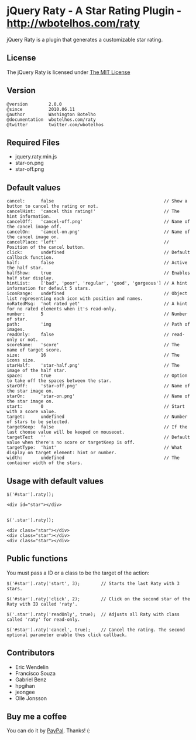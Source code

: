 # jQuery Raty - A Star Rating Plugin - http://wbotelhos.com/raty

jQuery Raty is a plugin that generates a customizable star rating.

## License

The jQuery Raty is licensed under [The MIT License](http://www.opensource.org/licenses/mit-license.php)

## Version

	@version        2.0.0
	@since          2010.06.11
	@author         Washington Botelho
	@documentation  wbotelhos.com/raty
	@twitter        twitter.com/wbotelhos

## Required Files

+ jquery.raty.min.js
+ star-on.png
+ star-off.png

## Default values

	cancel:      false                                          // Show a button to cancel the rating or not.   
	cancelHint:  'cancel this rating!'                          // The hint information.
	cancelOff:   'cancel-off.png'                               // Name of the cancel image off.
	cancelOn:    'cancel-on.png'                                // Name of the cancel image on.
	cancelPlace: 'left'                                         // Position of the cancel button.
	click:       undefined                                      // Default callback function.
	half:        false                                          // Active the half star.
	halfShow:    true                                           // Enables half star display.
	hintList:    ['bad', 'poor', 'regular', 'good', 'gorgeous'] // A hint information for default 5 stars.
	iconRange:   undefined                                      // Object list representing each icon with position and names.
	noRatedMsg:  'not rated yet'                                // A hint for no rated elements when it's read-only.
	number:      5                                              // Number of star.
	path:        'img                                           // Path of images.
	readOnly:    false                                          // read-only or not.
	scoreName:   'score'                                        // The name of target score.
	size:        16                                             // The icons size.
	starHalf:    'star-half.png'                                // The image of the half star.
	space:       true                                           // Option to take off the spaces between the star.
	starOff:     'star-off.png'                                 // Name of the star image on.
	starOn:      'star-on.png'                                  // Name of the star image on.
	start:       0                                              // Start with a score value.
	target:      undefined                                      // Number of stars to be selected.
	targetKeep:  false                                          // If the last choose value will be keeped on mouseout.
	targetText   ''                                             // Default value when there's no score or targetKeep is off.
	targetType:  'hint'                                         // What display on target element: hint or number.
	width:       undefined                                      // The container width of the stars.

## Usage with default values

	$('#star').raty();

	<div id="star"></div>


	$('.star').raty();

	<div class="star"></div>
	<div class="star"></div>
	<div class="star"></div>

## Public functions

You must pass a ID or a class to be the target of the action:

	$('#star').raty('start', 3);        // Starts the last Raty with 3 stars.

	$('#star').raty('click', 2);        // Click on the second star of the Raty with ID called 'raty'.

	$('.star').raty('readOnly', true);  // Adjusts all Raty with class called 'raty' for read-only.

	$('#star').raty('cancel', true);    // Cancel the rating. The second optional parameter enable thes click callback.

## Contributors

+ Eric Wendelin
+ Francisco Souza
+ Gabriel Benz
+ hpgihan
+ jeongee
+ Olle Jonsson

## Buy me a coffee

You can do it by [PayPal](https://www.paypal.com/cgi-bin/webscr?cmd=_donations&business=X8HEP2878NDEG&item_name=jQuery%20Raty). Thanks! (: